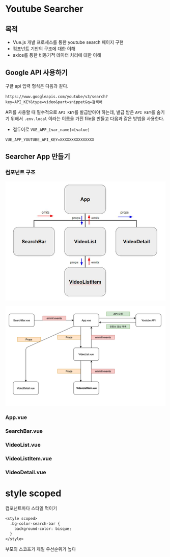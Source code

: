 # Youtube Searcher

## 목적

* Vue.js 개발 프로세스를 통한 youtube search 페이지 구현
* 컴포넌트 기반의 구조에 대한 이해
* axios를 통한 비동기적 데이터 처리에 대한 이해

## Google API 사용하기

구글 api 입력 형식은 다음과 같다.

`https://www.googleapis.com/youtube/v3/search?key=API_KEY&type=video&part=snippet&q=검색어`

API를 사용할 때 필수적으로 `API KEY`를 발급받아야 하는데, 발급 받은 `API KEY`를 숨기기 위해서 `.env.local` 이라는 이름을 가진 file을 만들고 다음과 같은 방법을 사용한다.

* 접두어로 `VUE_APP_[var_name]=[value]`

```
VUE_APP_YOUTUBE_API_KEY=XXXXXXXXXXXXXXX
```

## Searcher App 만들기

### 컴포넌트 구조

![컴포넌트구조](assets/youtube1.jpg)

![컴포넌트구조](assets/youtube2.png)

### App.vue

### SearchBar.vue

### VideoList.vue

### VideoListItem.vue

### VideoDetail.vue



# style scoped

컴포넌트마다 스타일 먹이기

```vue
<style scoped>
  .bg-color-search-bar {
    background-color: bisque;
  }
</style>
```

부모의 스코프가 제일 우선순위가 높다